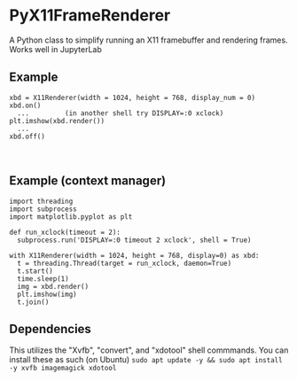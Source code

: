 # PyX11FrameRenderer
A Python class to simplify running an X11 framebuffer and rendering frames. Works well in JupyterLab
<br>
## Example
```
xbd = X11Renderer(width = 1024, height = 768, display_num = 0)
xbd.on()
  ...         (in another shell try DISPLAY=:0 xclock)
plt.imshow(xbd.render())
  ...
xbd.off()
```
<br>

## Example (context manager)
```
import threading
import subprocess
import matplotlib.pyplot as plt

def run_xclock(timeout = 2):
  subprocess.run('DISPLAY=:0 timeout 2 xclock', shell = True)

with X11Renderer(width = 1024, height = 768, display=0) as xbd:
  t = threading.Thread(target = run_xclock, daemon=True)
  t.start()
  time.sleep(1)
  img = xbd.render()
  plt.imshow(img)
  t.join()
```

## Dependencies
This utilizes the "Xvfb", "convert", and "xdotool" shell commmands. You can install these as such (on Ubuntu)
```sudo apt update -y && sudo apt install -y xvfb imagemagick xdotool```
